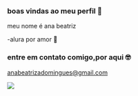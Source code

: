  ### boas vindas ao meu perfil 🤙

meu nome é ana beatriz


-alura por amor 🧚

 ### entre em contato comigo,por aqui 🤓

 anabeatrizadomingues@gmail.com

 ![](https://media1.tenor.com/m/lWsCeode4FQAAAAC/my-finger-salute.gif)
